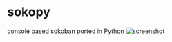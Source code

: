 # sokopy
console based sokoban ported in Python
![screenshot](https://user-images.githubusercontent.com/49470364/156525918-a3c8d4f2-d462-4fed-a59a-24e0dd2e0252.png)
